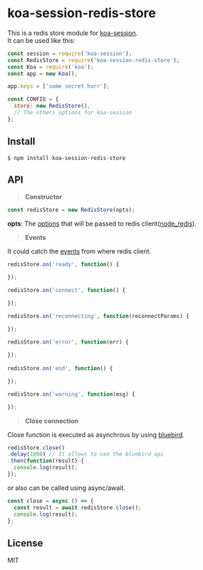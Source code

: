 # koa-session-redis-store

This is a redis store module for [koa-session](https://www.npmjs.com/package/koa-session).  
It can be used like this:

```js
const session = require('koa-session');
const RedisStore = require('koa-session-redis-store');
const Koa = require('koa');
const app = new Koa();

app.keys = ['some secret hurr'];

const CONFIG = {
  store: new RedisStore(),
  // The others options for koa-session
};
```

## Install
```shell
$ npm install koa-session-redis-store
```

## API
> **Constructor**  
```js
const redisStore = new RedisStore(opts);
```
**opts**: The [options](https://github.com/NodeRedis/node_redis#options-object-properties) that will be passed to redis client([node_redis](https://www.npmjs.com/package/redis)).

> **Events**

It could catch the [events](https://www.npmjs.com/package/redis#connection-and-other-events) from where redis client.
```js
redisStore.on('ready', function() {

});

redisStore.on('connect', function() {

});

redisStore.on('reconnecting', function(reconnectParams) {

});
  
redisStore.on('error', function(err) {

});
  
redisStore.on('end', function() {

});

redisStore.on('warning', function(msg) {

});
```

> **Close connection**

Close function is executed as asynchrous by using [bluebird](http://bluebirdjs.com/).
```js
redisStore.close()
.delay(1000) // It allows to use the bluebird api
.then(function(result) {
  console.log(result);
});
```

or also can be called using async/await.

```js
const close = async () => {
  const result = await redisStore.close();
  console.log(result);
};
```

## License
MIT
